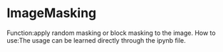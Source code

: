 # ImageMasking
Function:apply random masking or block masking to the image.
How to use:The usage can be learned directly through the ipynb file.
